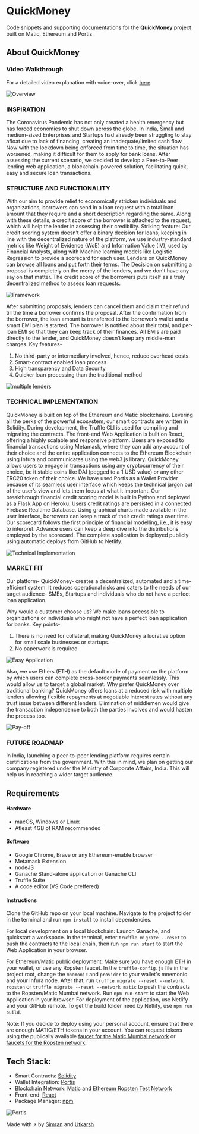 # QuickMoney

Code snippets and supporting documentations for the **QuickMoney** project built on Matic, Ethereum and Portis 

## About QuickMoney

### Video Walkthrough

For a detailed video explanation with voice-over, click [here](https://youtu.be/v0QY5tMxNg8).

![Overview](https://github.com/simmsss/QuickMoney/blob/main/Screenshots/1.png?raw=true)

### INSPIRATION 
The Coronavirus Pandemic has not only created a health emergency but has forced economies to shut down across the globe. In India, Small and medium-sized Enterprises and Startups had already been struggling to stay afloat due to lack of financing, creating an inadequate/limited cash flow. Now with the lockdown being enforced from time to time, the situation has worsened, making it difficult for them to apply for bank loans. 
After assessing the current scenario, we decided to develop a Peer-to-Peer lending web application, a blockchain-powered solution, facilitating quick, easy and secure loan transactions. 

### STRUCTURE AND FUNCTIONALITY 
With our aim to provide relief to economically stricken individuals and organizations, borrowers can send in a loan request with a total loan amount that they require and a short description regarding the same. Along with these details, a credit score of the borrower is attached to the request, which will help the lender in assessing their credibility. 
Striking feature: Our credit scoring system doesn’t offer a binary decision for loans, keeping in line with the decentralized nature of the platform, we use industry-standard metrics like Weight of Evidence (WoE) and Information Value (IV), used by Financial Analysts, along with Machine learning models like Logistic Regression to provide a scorecard for each user.
Lenders on QuickMoney can browse all loans and put forth their terms. The Decision on submitting a proposal is completely on the mercy of the lenders, and we don’t have any say on that matter. The credit score of the borrowers puts itself as a truly decentralized method to assess loan requests.

![Framework](https://github.com/simmsss/QuickMoney/blob/main/Extra%20Assets/Framework.jpg?raw=true)

After submitting proposals, lenders can cancel them and claim their refund till the time a borrower confirms the proposal. After the confirmation from the borrower, the loan amount is transferred to the borrower’s wallet and a smart EMI plan is started. 
The borrower is notified about their total, and per-loan EMI so that they can keep track of their finances. All EMIs are paid directly to the lender, and QuickMoney doesn’t keep any middle-man charges.
Key features- 
1.	No third-party or intermediary involved, hence, reduce overhead costs. 
2.	Smart-contract enabled loan process 
3.	High transparency and Data Security
4.	Quicker loan processing than the traditional method 

![multiple lenders](https://github.com/simmsss/QuickMoney/blob/main/Screenshots/6.png?raw=true)

### TECHNICAL IMPLEMENTATION 
QuickMoney is built on top of the Ethereum and Matic blockchains. Levering all the perks of the powerful ecosystem, our smart contracts are written in Solidity. During development, the Truffle CLI is used for compiling and migrating the contracts.
The front-end Web Application is built on React, offering a highly scalable and responsive platform. Users are exposed to financial transactions using Metamask, where they can add any account of their choice and the entire application connects to the Ethereum Blockchain using Infura and communicates using the web3.js library. 
QuickMoney allows users to engage in transactions using any cryptocurrency of their choice, be it stable coins like DAI (pegged to a 1 USD value) or any other ERC20 token of their choice.
We have used Portis as a Wallet Provider because of its seamless user interface which keeps the technical jargon out of the user’s view and lets them focus at what it important.
Our breakthrough financial credit scoring model is built in Python and deployed as a Flask App on Heroku. Users credit ratings are persisted in a connected Firebase Realtime Database. Using graphical charts made available in the user interface, borrowers can keep a track of their credit ratings over time. Our scorecard follows the first principle of financial modelling, i.e., it is easy to interpret. Advance users can keep a deep dive into the distributions employed by the scorecard.
The complete application is deployed publicly using automatic deploys from GitHub to Netlify.
 
![Technical Implementation](https://github.com/simmsss/QuickMoney/blob/main/Extra%20Assets/technical.jpg?raw=true)

### MARKET FIT
Our platform- QuickMoney- creates a decentralized, automated and a time-efficient system. It reduces operational risks and caters to the needs of our target audience- SMEs, Startups and individuals who do not have a perfect loan application. 

Why would a customer choose us? 
We make loans accessible to organizations or individuals who might not have a perfect loan application for banks. Key points-

1.	There is no need for collateral, making QuickMoney a lucrative option for small scale businesses or startups. 
2.	No paperwork is required 

![Easy Application](https://github.com/simmsss/QuickMoney/blob/main/Screenshots/2.png?raw=true)

Also, we use Ethers (ETH) as the default mode of payment on the platform by which users can complete cross-border payments seamlessly. This would allow us to target a global market.
Why prefer QuickMoney over traditional banking?
QuickMoney offers loans at a reduced risk with multiple lenders allowing flexible repayments at negotiable interest rates without any trust issue between different lenders. Elimination of middlemen would give the transaction independence to both the parties involves and would hasten the process too. 

![Pay-off](https://github.com/simmsss/QuickMoney/blob/main/Screenshots/3.png?raw=true)

### FUTURE ROADMAP 
In India, launching a peer-to-peer lending platform requires certain certifications from the government. With this in mind, we plan on getting our company registered under the Ministry of Corporate Affairs, India. This will help us in reaching a wider target audience. 

## Requirements

#### Hardware

* macOS, Windows or Linux
* Atleast 4GB of RAM recommended 

#### Software

* Google Chrome, Brave or any Ethereum-enable browser
* Metamask Extension
* nodeJS
* Ganache Stand-alone application or Ganache CLI
* Truffle Suite
* A code editor (VS Code preffered)

#### Instructions

Clone the GitHub repo on your local machine. Navigate to the project folder in the terminal and run `npm install` to install dependencies. 

For local development on a local blockchain:
Launch Ganache, and quickstart a workspace. In the terminal, enter `truffle migrate --reset` to push the contracts to the local chain, then run `npm run start` to start the Web Application in your browser.

For Ethereum/Matic public deployment:
Make sure you have enough ETH in your wallet, or use any Ropsten faucet. In the `truffle-config.js` file in the project root, change the `mnemonic` and `provider` to your wallet's mnemonic and your Infura node. After that, run `truffle migrate --reset --network ropsten` or `truffle migrate --reset --network matic` to push the contracts to the Ropsten/Matic Mumbai network. Run `npm run start` to start the Web Application in your browser. For deployment of the application, use Netlify and your GitHub remote. To get the build folder need by Netlify, use `npm run build`.

Note: If you decide to deploy using your personal account, ensure that there are enough MATIC/ETH tokens in your account. You can request tokens using the publically available [faucet for the Matic Mumbai network](https://faucet.matic.network/) or [faucets for the Ropsten network](https://faucet.ropsten.be/).

## Tech Stack:
* Smart Contracts: [Solidity](https://solidity.readthedocs.io/en/v0.7.3/)
* Wallet Integration: [Portis](https://www.portis.io/)
* Blockchain Network: [Matic](https://matic.network/) and [Ethereum Ropsten Test Network](https://ethereum.org/en/developers/docs/networks/)
* Front-end: [React](https://reactjs.org/)
* Package Manager: [npm](https://www.npmjs.com/)

![Portis](https://github.com/simmsss/QuickMoney/blob/main/Screenshots/5.png?raw=true)

Made with ⚡ by [Simran](https://simmsss.github.io/) and [Utkarsh](https://skhiearth.github.io/)
